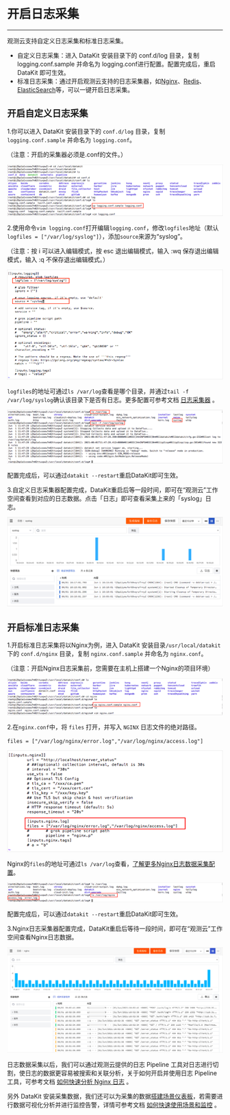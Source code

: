 # 开启日志采集
---

观测云支持自定义日志采集和标准日志采集。

- 自定义日志采集：进入 DataKit 安装目录下的 conf.d/log 目录，复制 logging.conf.sample 并命名为 logging.conf进行配置。配置完成后，重启 DataKit 即可生效。
- 标准日志采集：通过开启观测云支持的日志采集器，如[Nginx](../../integrations/nginx.md)、[Redis](../../integrations/redis.md)、[ElasticSearch](../../integrations/elasticsearch.md)等，可以一键开启日志采集。

## 开启自定义日志采集

1.你可以进入 DataKit 安装目录下的 `conf.d/log` 目录，复制 `logging.conf.sample` 并命名为 `logging.conf`。

（注意：开启的采集器必须是.conf的文件。）

![](../img/13.logging.png)

2.使用命令`vim logging.conf`打开编辑`logging.conf`，修改`logfiles`地址（默认`logfiles = ["/var/log/syslog"]`），添加`source`来源为“syslog”。

（注意：按 i 可以进入编辑模式，按 esc 退出编辑模式，输入 :wq 保存退出编辑模式，输入 :q 不保存退出编辑模式。）

![](../img/13.logging_2.png)

`logfiles`的地址可通过`ls /var/log`查看是哪个目录，并通过`tail -f /var/log/syslog`确认该目录下是否有日志。更多配置可参考文档 [日志采集器](../../integrations/logging.md) 。

![](../img/13.logging_1.png)

配置完成后，可以通过`datakit --restart`重启DataKit即可生效。

3.自定义日志采集器配置完成，DataKit重启后等一段时间，即可在“观测云”工作空间查看到对应的日志数据。点击「日志」即可查看采集上来的「syslog」日志。

![](../img/13.logging_3.png)

## 开启标准日志采集

1.开启标准日志采集将以Nginx为例，进入 DataKit 安装目录`/usr/local/datakit`下的 `conf.d/nginx` 目录，复制 `nginx.conf.sample` 并命名为 `nginx.conf`。

（注意：开启Nginx日志采集前，您需要在主机上搭建一个Nginx的项目环境）

![](../img/13.nginx.png)

2.在`nginx.conf`中，将 `files` 打开，并写入 `NGINX` 日志文件的绝对路径。

`files = ["/var/log/nginx/error.log","/var/log/nginx/access.log"]`

![](../img/13.nginx_3.png)

Nginx的`files`的地址可通过`ls /var/log`查看，[了解更多Nginx日志数据采集配置](../../integrations/nginx.md)。

![](../img/13.nginx_1.png)

配置完成后，可以通过`datakit --restart`重启DataKit即可生效。

3.Nginx日志采集器配置完成，DataKit重启后等待一段时间，即可在“观测云”工作空间查看Nginx日志数据。

![](../img/13.nginx_4.png)

日志数据采集以后，我们可以通过观测云提供的日志 Pipeline 工具对日志进行切割，使日志的数据更容易被搜索和关联分析，关于如何开启并使用日志 Pipeline 工具，可参考文档 [如何快速分析 Nginx 日志](../basic-introduction/nginx-collection-analysis.md) 。

另外 DataKit 安装采集数据，我们还可以为采集的数据[搭建场景仪表板](custom-dashboard.md)，若需要进行数据可视化分析并进行监控告警，详情可参考文档 [如何快速使用场景和监控](../basic-introduction/scene-alert.md) 。